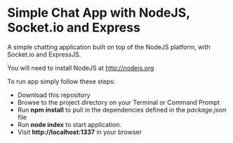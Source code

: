 Simple Chat App with NodeJS, Socket.io and Express
==================================================

A simple chatting application built on top of the NodeJS platform, with Socket.io and ExpressJS.

You will need to install NodeJS at http://nodejs.org

To run app simply follow these steps:

- Download this repository
- Browse to the project directory on your Terminal or Command Prompt
- Run **npm install** to pull in the dependencies defined in the *package.json* file
- Run **node index** to start application.
- Visit **http://localhost:1337** in your browser

